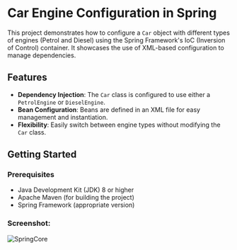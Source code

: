 # Car Engine Configuration in Spring

This project demonstrates how to configure a `Car` object with different types of engines (Petrol and Diesel) using the Spring Framework's IoC (Inversion of Control) container. It showcases the use of XML-based configuration to manage dependencies.

## Features

- **Dependency Injection**: The `Car` class is configured to use either a `PetrolEngine` or `DieselEngine`.
- **Bean Configuration**: Beans are defined in an XML file for easy management and instantiation.
- **Flexibility**: Easily switch between engine types without modifying the `Car` class.

## Getting Started

### Prerequisites

- Java Development Kit (JDK) 8 or higher
- Apache Maven (for building the project)
- Spring Framework (appropriate version)

### Screenshot:
![SpringCore](https://github.com/user-attachments/assets/4c6e8cb8-2fcd-4d16-ad3e-a6d187f94099)


